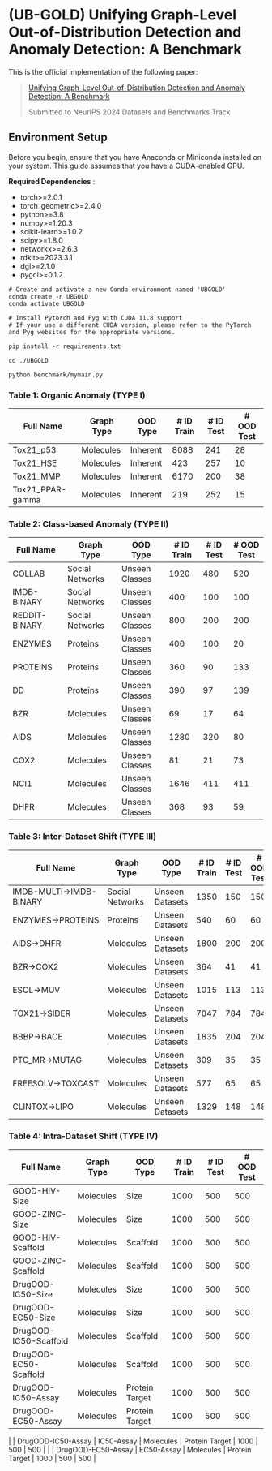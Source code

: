 # (UB-GOLD) Unifying Graph-Level Out-of-Distribution Detection and Anomaly Detection: A Benchmark

This is the official implementation of the following paper:

> [ Unifying Graph-Level Out-of-Distribution Detection and Anomaly Detection: A Benchmark](https://arxiv.org/abs/2306.122)
> 
> Submitted to NeurIPS 2024 Datasets and Benchmarks Track

Environment Setup
-----------------

Before you begin, ensure that you have Anaconda or Miniconda installed on your system. This guide assumes that you have a CUDA-enabled GPU.

**Required Dependencies** :

* torch>=2.0.1
* torch_geometric>=2.4.0
* python>=3.8
* numpy>=1.20.3
* scikit-learn>=1.0.2
* scipy>=1.8.0
* networkx>=2.6.3
* rdkit>=2023.3.1
* dgl>=2.1.0
* pygcl>=0.1.2
```shell
# Create and activate a new Conda environment named 'UBGOLD'
conda create -n UBGOLD
conda activate UBGOLD

# Install Pytorch and Pyg with CUDA 11.8 support
# If your use a different CUDA version, please refer to the PyTorch and Pyg websites for the appropriate versions.

pip install -r requirements.txt

cd ./UBGOLD

python benchmark/mymain.py
```
### Table 1: Organic Anomaly (TYPE I)

| Full Name         | Graph Type | OOD Type | # ID Train | # ID Test | # OOD Test |
|-------------------|------------|----------|------------|-----------|------------|
| Tox21\_p53        | Molecules  | Inherent | 8088       | 241       | 28         |
| Tox21\_HSE        | Molecules  | Inherent | 423        | 257       | 10         |
| Tox21\_MMP        | Molecules  | Inherent | 6170       | 200       | 38         |
| Tox21\_PPAR-gamma | Molecules  | Inherent | 219        | 252       | 15         |

### Table 2: Class-based Anomaly (TYPE II)

| Full Name      | Graph Type      | OOD Type      | # ID Train | # ID Test | # OOD Test |
|----------------|-----------------|---------------|------------|-----------|------------|
| COLLAB         | Social Networks | Unseen Classes | 1920       | 480       | 520        |
| IMDB-BINARY    | Social Networks | Unseen Classes | 400        | 100       | 100        |
| REDDIT-BINARY  | Social Networks | Unseen Classes | 800        | 200       | 200        |
| ENZYMES        | Proteins        | Unseen Classes | 400        | 100       | 20         |
| PROTEINS       | Proteins        | Unseen Classes | 360        | 90        | 133        |
| DD             | Proteins        | Unseen Classes | 390        | 97        | 139        |
| BZR            | Molecules       | Unseen Classes | 69         | 17        | 64         |
| AIDS           | Molecules       | Unseen Classes | 1280       | 320       | 80         |
| COX2           | Molecules       | Unseen Classes | 81         | 21        | 73         |
| NCI1           | Molecules       | Unseen Classes | 1646       | 411       | 411        |
| DHFR           | Molecules       | Unseen Classes | 368        | 93        | 59         |

### Table 3: Inter-Dataset Shift (TYPE III)

| Full Name                  | Graph Type      | OOD Type        | # ID Train | # ID Test | # OOD Test |
|----------------------------|-----------------|-----------------|------------|-----------|------------|
| IMDB-MULTI&rarr;IMDB-BINARY | Social Networks | Unseen Datasets | 1350       | 150       | 150        |
| ENZYMES&rarr;PROTEINS       | Proteins        | Unseen Datasets | 540        | 60        | 60         |
| AIDS&rarr;DHFR              | Molecules       | Unseen Datasets | 1800       | 200       | 200        |
| BZR&rarr;COX2               | Molecules       | Unseen Datasets | 364        | 41        | 41         |
| ESOL&rarr;MUV               | Molecules       | Unseen Datasets | 1015       | 113       | 113        |
| TOX21&rarr;SIDER            | Molecules       | Unseen Datasets | 7047       | 784       | 784        |
| BBBP&rarr;BACE              | Molecules       | Unseen Datasets | 1835       | 204       | 204        |
| PTC\_MR&rarr;MUTAG          | Molecules       | Unseen Datasets | 309        | 35        | 35         |
| FREESOLV&rarr;TOXCAST       | Molecules       | Unseen Datasets | 577        | 65        | 65         |
| CLINTOX&rarr;LIPO           | Molecules       | Unseen Datasets | 1329       | 148       | 148        |

### Table 4: Intra-Dataset Shift (TYPE IV)

| Full Name           | Graph Type  | OOD Type        | # ID Train | # ID Test | # OOD Test |
|---------------------|-------------|-----------------|------------|-----------|------------|
| GOOD-HIV-Size       | Molecules   | Size            | 1000       | 500       | 500        |
| GOOD-ZINC-Size      | Molecules   | Size            | 1000       | 500       | 500        |
| GOOD-HIV-Scaffold   | Molecules   | Scaffold        | 1000       | 500       | 500        |
| GOOD-ZINC-Scaffold  | Molecules   | Scaffold        | 1000       | 500       | 500        |
| DrugOOD-IC50-Size   | Molecules   | Size            | 1000       | 500       | 500        |
| DrugOOD-EC50-Size   | Molecules   | Size            | 1000       | 500       | 500        |
| DrugOOD-IC50-Scaffold | Molecules | Scaffold        | 1000       | 500       | 500        |
| DrugOOD-EC50-Scaffold | Molecules | Scaffold        | 1000       | 500       | 500        |
| DrugOOD-IC50-Assay  | Molecules   | Protein Target  | 1000       | 500       | 500        |
| DrugOOD-EC50-Assay  | Molecules   | Protein Target  | 1000       | 500       | 500        |

|                       | DrugOOD-IC50-Assay  | IC50-Assay   | Molecules   | Protein Target  | 1000       | 500       | 500        |
|                       | DrugOOD-EC50-Assay  | EC50-Assay   | Molecules   | Protein Target  | 1000       | 500       | 500        |


